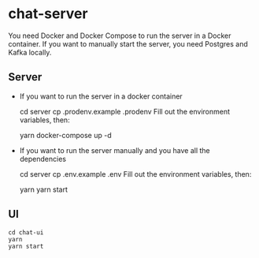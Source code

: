 # chat-server

You need Docker and Docker Compose to run the server in a Docker container.
If you want to manually start the server, you need Postgres and Kafka locally.



## Server
* If you want to run the server in a docker container

    cd server
    cp .prodenv.example .prodenv
Fill out the environment variables, then:
    
    yarn
    docker-compose up -d
* If you want to run the server manually and you have all the dependencies

    cd server
    cp .env.example .env
Fill out the environment variables, then:

    yarn
    yarn start
## UI

    cd chat-ui
    yarn
    yarn start
